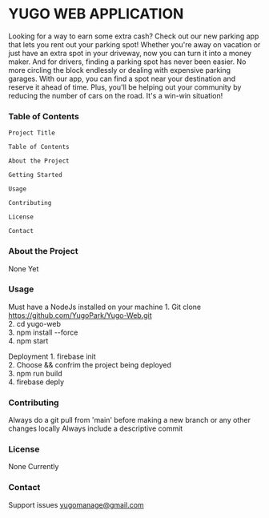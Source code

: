 # YUGO WEB APPLICATION #

Looking for a way to earn some extra cash? Check out our new parking app that lets you rent out your parking spot! Whether you're away on vacation or just have an extra spot in your driveway, now you can turn it into a money maker. And for drivers, finding a parking spot has never been easier. No more circling the block endlessly or dealing with expensive parking garages. With our app, you can find a spot near your destination and reserve it ahead of time. Plus, you'll be helping out your community by reducing the number of cars on the road. It's a win-win situation! 

### Table of Contents ### 


    Project Title

    Table of Contents

    About the Project

    Getting Started

    Usage 

    Contributing

    License

    Contact


### About the Project ###

None Yet

### Usage ###
Must have a NodeJs installed on your machine
    1. Git clone https://github.com/YugoPark/Yugo-Web.git <br />
    2. cd yugo-web <br />
    3. npm install --force <br />
    4. npm start 

Deployment
    1. firebase init <br />
    2. Choose && confrim the project being deployed <br />
    3. npm run build <br />
    4. firebase deply <br />


### Contributing ###

Always do a git pull from 'main' before making a new branch or any other changes locally
Always include a descriptive commit

### License ###

None Currently

### Contact ###

Support issues yugomanage@gmail.com